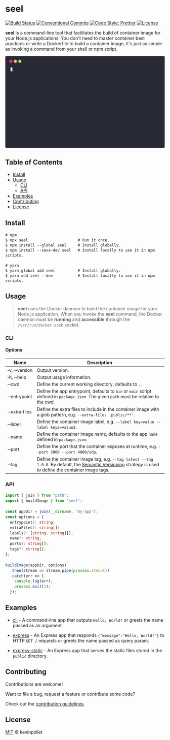 # seel <!-- omit in toc -->

[![Build Status](https://github.com/kevinpollet/seel/workflows/build/badge.svg)](https://github.com/kevinpollet/seel/actions)
[![Conventional Commits](https://img.shields.io/badge/Conventional%20Commits-1.0.0-yellow.svg)](https://conventionalcommits.org)
[![Code Style: Prettier](https://img.shields.io/badge/code_style-prettier-ff69b4.svg)](https://github.com/prettier/prettier)
[![License](https://img.shields.io/badge/license-MIT-blue.svg)](./LICENSE.md)

**seel** is a command-line tool that facilitates the build of container image for your Node.js applications. You don't need to master container best practices or write a Dockerfile to build a container image, it's just as simple as invoking a command from your shell or npm script.

![screencast](./screencast.svg)

## Table of Contents <!-- omit in toc -->

- [Install](#install)
- [Usage](#usage)
  - [CLI](#cli)
  - [API](#api)
- [Examples](#examples)
- [Contributing](#contributing)
- [License](#license)

## Install

```shell
# npm
$ npx seel                      # Run it once.
$ npm install --global seel     # Install globally.
$ npm install --save-dev seel   # Install locally to use it in npm scripts.

# yarn
$ yarn global add seel          # Install globally.
$ yarn add seel --dev           # Install locally to use it in npm scripts.
```

## Usage

> **seel** uses the Docker daemon to build the container image for your Node.js application. When you invoke the **seel** command, the Docker daemon must be **running** and **accessible** through the `/var/run/docker.sock` socket.

### CLI

#### Options <!-- omit in toc -->

| Name          | Description                                                                                                                                                                      |
| ------------- | -------------------------------------------------------------------------------------------------------------------------------------------------------------------------------- |
| ‑v, ‑‑version | Output version.                                                                                                                                                                  |
| ‑h, ‑‑help    | Output usage information.                                                                                                                                                        |
| ‑‑cwd         | Define the current working directory, defaults to `.`.                                                                                                                           |
| ‑‑entrypoint  | Define the app entrypoint, defaults to `bin` or `main` script defined in `package.json`. The given `path` must be relative to the cwd.                                           |
| ‑‑extra‑files | Define the extra files to include in the container image with a glob pattern, e.g. `--extra-files 'public/**'`.                                                                  |
| ‑‑label       | Define the container image label, e.g. `--label key=value --label key2=value2`.                                                                                                  |
| ‑‑name        | Define the container image name, defaults to the app `name` defined in `package.json`.                                                                                           |
| ‑‑port        | Define the port that the container exposes at runtime, e.g. `--port 3000 --port 4000/udp`.                                                                                       |
| ‑‑tag         | Define the container image tag, e.g. `--tag latest --tag 1.0.0`. By default, the [Semantic Versioning](https://semver.org/) strategy is used to define the container image tags. |

### API

```typescript
import { join } from "path";
import { buildImage } from "seel";

const appDir = join(__dirname, "my-app");
const options = {
  entrypoint?: string;
  extraFiles?: string[];
  labels?: [string, string][];
  name?: string;
  ports?: string[];
  tags?: string[];
};

buildImage(appDir, options)
  .then(stream => stream.pipe(process.stdout))
  .catch(err => {
    console.log(err);
    process.exit(1);
  });
```

## Examples

- [cli](./examples/cli) - A command-line app that outputs `Hello, World!` or greets the name passed as an argument.

- [express](./examples/express) - An Express app that responds `{"message":"Hello, World!"}` to HTTP `GET /` requests or greets the name passed as query param.

- [express-static](./examples/express-static) - An Express app that serves the static files stored in the `public` directory.

## Contributing

Contributions are welcome!

Want to file a bug, request a feature or contribute some code?

Check out the [contribution guidelines](./CONTRIBUTING.md).

## License

[MIT](./LICENSE.md) © kevinpollet
